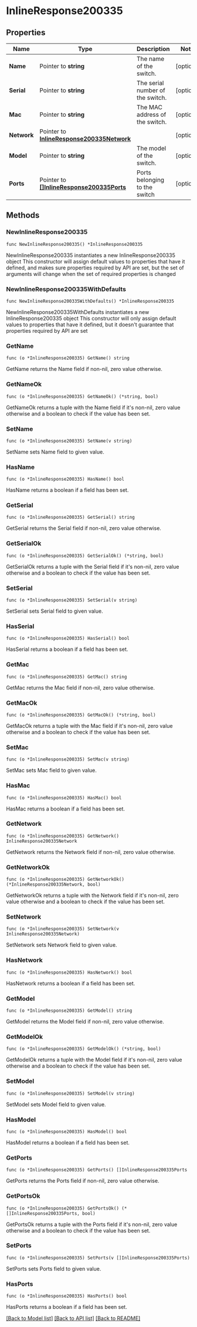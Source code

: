 # InlineResponse200335

## Properties

Name | Type | Description | Notes
------------ | ------------- | ------------- | -------------
**Name** | Pointer to **string** | The name of the switch. | [optional] 
**Serial** | Pointer to **string** | The serial number of the switch. | [optional] 
**Mac** | Pointer to **string** | The MAC address of the switch. | [optional] 
**Network** | Pointer to [**InlineResponse200335Network**](InlineResponse200335Network.md) |  | [optional] 
**Model** | Pointer to **string** | The model of the switch. | [optional] 
**Ports** | Pointer to [**[]InlineResponse200335Ports**](InlineResponse200335Ports.md) | Ports belonging to the switch | [optional] 

## Methods

### NewInlineResponse200335

`func NewInlineResponse200335() *InlineResponse200335`

NewInlineResponse200335 instantiates a new InlineResponse200335 object
This constructor will assign default values to properties that have it defined,
and makes sure properties required by API are set, but the set of arguments
will change when the set of required properties is changed

### NewInlineResponse200335WithDefaults

`func NewInlineResponse200335WithDefaults() *InlineResponse200335`

NewInlineResponse200335WithDefaults instantiates a new InlineResponse200335 object
This constructor will only assign default values to properties that have it defined,
but it doesn't guarantee that properties required by API are set

### GetName

`func (o *InlineResponse200335) GetName() string`

GetName returns the Name field if non-nil, zero value otherwise.

### GetNameOk

`func (o *InlineResponse200335) GetNameOk() (*string, bool)`

GetNameOk returns a tuple with the Name field if it's non-nil, zero value otherwise
and a boolean to check if the value has been set.

### SetName

`func (o *InlineResponse200335) SetName(v string)`

SetName sets Name field to given value.

### HasName

`func (o *InlineResponse200335) HasName() bool`

HasName returns a boolean if a field has been set.

### GetSerial

`func (o *InlineResponse200335) GetSerial() string`

GetSerial returns the Serial field if non-nil, zero value otherwise.

### GetSerialOk

`func (o *InlineResponse200335) GetSerialOk() (*string, bool)`

GetSerialOk returns a tuple with the Serial field if it's non-nil, zero value otherwise
and a boolean to check if the value has been set.

### SetSerial

`func (o *InlineResponse200335) SetSerial(v string)`

SetSerial sets Serial field to given value.

### HasSerial

`func (o *InlineResponse200335) HasSerial() bool`

HasSerial returns a boolean if a field has been set.

### GetMac

`func (o *InlineResponse200335) GetMac() string`

GetMac returns the Mac field if non-nil, zero value otherwise.

### GetMacOk

`func (o *InlineResponse200335) GetMacOk() (*string, bool)`

GetMacOk returns a tuple with the Mac field if it's non-nil, zero value otherwise
and a boolean to check if the value has been set.

### SetMac

`func (o *InlineResponse200335) SetMac(v string)`

SetMac sets Mac field to given value.

### HasMac

`func (o *InlineResponse200335) HasMac() bool`

HasMac returns a boolean if a field has been set.

### GetNetwork

`func (o *InlineResponse200335) GetNetwork() InlineResponse200335Network`

GetNetwork returns the Network field if non-nil, zero value otherwise.

### GetNetworkOk

`func (o *InlineResponse200335) GetNetworkOk() (*InlineResponse200335Network, bool)`

GetNetworkOk returns a tuple with the Network field if it's non-nil, zero value otherwise
and a boolean to check if the value has been set.

### SetNetwork

`func (o *InlineResponse200335) SetNetwork(v InlineResponse200335Network)`

SetNetwork sets Network field to given value.

### HasNetwork

`func (o *InlineResponse200335) HasNetwork() bool`

HasNetwork returns a boolean if a field has been set.

### GetModel

`func (o *InlineResponse200335) GetModel() string`

GetModel returns the Model field if non-nil, zero value otherwise.

### GetModelOk

`func (o *InlineResponse200335) GetModelOk() (*string, bool)`

GetModelOk returns a tuple with the Model field if it's non-nil, zero value otherwise
and a boolean to check if the value has been set.

### SetModel

`func (o *InlineResponse200335) SetModel(v string)`

SetModel sets Model field to given value.

### HasModel

`func (o *InlineResponse200335) HasModel() bool`

HasModel returns a boolean if a field has been set.

### GetPorts

`func (o *InlineResponse200335) GetPorts() []InlineResponse200335Ports`

GetPorts returns the Ports field if non-nil, zero value otherwise.

### GetPortsOk

`func (o *InlineResponse200335) GetPortsOk() (*[]InlineResponse200335Ports, bool)`

GetPortsOk returns a tuple with the Ports field if it's non-nil, zero value otherwise
and a boolean to check if the value has been set.

### SetPorts

`func (o *InlineResponse200335) SetPorts(v []InlineResponse200335Ports)`

SetPorts sets Ports field to given value.

### HasPorts

`func (o *InlineResponse200335) HasPorts() bool`

HasPorts returns a boolean if a field has been set.


[[Back to Model list]](../README.md#documentation-for-models) [[Back to API list]](../README.md#documentation-for-api-endpoints) [[Back to README]](../README.md)


